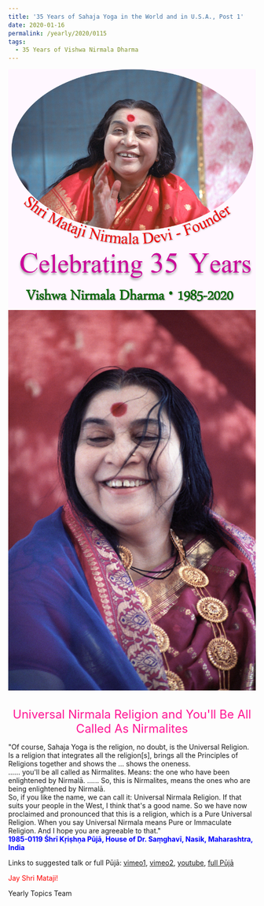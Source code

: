```yaml
---
title: '35 Years of Sahaja Yoga in the World and in U.S.A., Post 1'
date: 2020-01-16
permalink: /yearly/2020/0115
tags:
  - 35 Years of Vishwa Nirmala Dharma
---
```


<div style="text-align: center"><img src="/images/Celebrating35YearsVishwaNirmalaDharma.png" /></div>

<div style="text-align: center"><img src="/images/image298.png" /></div>

<br>
<p style="color:DeepPink; text-align:center">
<font size="+2"><b></b>Universal Nirmala Religion and You'll Be All Called As Nirmalites<br></font>
</p>

<p>
"Of course, Sahaja Yoga is the religion, no doubt, is the Universal Religion. Is a religion that integrates all the religion[s], brings all the Principles of Religions together and shows the ... shows the oneness.<br>
...... you'll be all called as Nirmalites. Means: the one who have been enlightened by Nirmalā. ...... So, this is Nirmalites, means the ones who are being enlightened by Nirmalā.<br>
So, if you like the name, we can call it: Universal Nirmala Religion. If that suits your people in the West, I think that's a good name. So we have now proclaimed and pronounced that this is a religion, which is a Pure Universal Religion. When you say Universal Nirmala means Pure or Immaculate Religion. And I hope you are agreeable to that."<br>
<font color="blue"><b>1985-0119 Śhrī Kṛiṣhṇa Pūjā, House of Dr. Saṃghavī, Nasik, Maharashtra, India</b></font><br>
</p>

Links to suggested talk or full Pūjā: <a href="https://vimeo.com/235800930"> vimeo1</a>, <a href="https://vimeo.com/24676416"> vimeo2</a>, <a href="https://youtu.be/Ox0dnlev17c"> youtube</a>, <a href="https://www.youtube.com/watch?v=mIip6ETMkGw&feature=emb_logo"> full Pūjā</a><br>

<p style="color:red;">Jay Shri Mataji!<br></p>

Yearly Topics Team